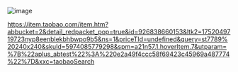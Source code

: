 ![image](https://gw.alicdn.com/imgextra/i2/12762090/O1CN01PDakKi1RJGploEwiv_!!12762090.jpg)

https://item.taobao.com/item.htm?abbucket=2&detail_redpacket_pop=true&id=926838660153&ltk2=1752049719723nyp8eenblekbhbwpo9b5&ns=1&priceTId=undefined&query=st7789%20240x240&skuId=5974085779298&spm=a21n57.1.hoverItem.7&utparam=%7B%22aplus_abtest%22%3A%220e2a49f4ccc58f69423c45969a487774%22%7D&xxc=taobaoSearch


